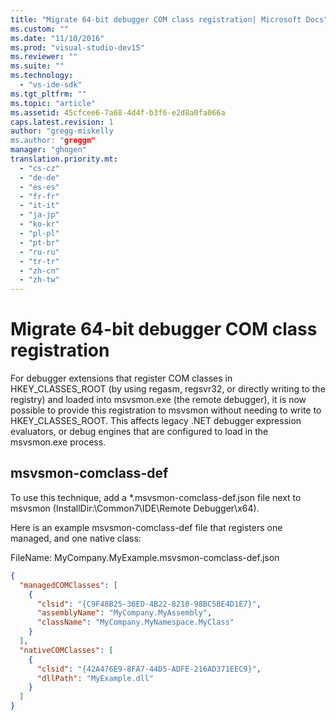 ```yaml
---
title: "Migrate 64-bit debugger COM class registration| Microsoft Docs"
ms.custom: ""
ms.date: "11/10/2016"
ms.prod: "visual-studio-dev15"
ms.reviewer: ""
ms.suite: ""
ms.technology: 
  - "vs-ide-sdk"
ms.tgt_pltfrm: ""
ms.topic: "article"
ms.assetid: 45cfcee6-7a68-4d4f-b3f6-e2d8a0fa066a
caps.latest.revision: 1
author: "gregg-miskelly
ms.author: "greggm"
manager: "ghogen"
translation.priority.mt: 
  - "cs-cz"
  - "de-de"
  - "es-es"
  - "fr-fr"
  - "it-it"
  - "ja-jp"
  - "ko-kr"
  - "pl-pl"
  - "pt-br"
  - "ru-ru"
  - "tr-tr"
  - "zh-cn"
  - "zh-tw"
---
```

# Migrate 64-bit debugger COM class registration

For debugger extensions that register COM classes in HKEY_CLASSES_ROOT (by using regasm, regsvr32, or directly writing to the registry) and loaded into msvsmon.exe (the remote debugger), it is now possible to provide this registration to msvsmon without needing to write to HKEY_CLASSES_ROOT. This affects legacy .NET debugger expression evaluators, or debug engines that are configured to load in the msvsmon.exe process.

## msvsmon-comclass-def

To use this technique, add a *.msvsmon-comclass-def.json file next to msvsmon (InstallDir:\Common7\IDE\Remote Debugger\x64).

Here is an example msvsmon-comclass-def file that registers one managed, and one native class:

FileName: MyCompany.MyExample.msvsmon-comclass-def.json

```json
{
  "managedCOMClasses": [
    {
      "clsid": "{C9F48B25-36ED-4B22-8210-98BC5BE4D1E7}",
      "assemblyName": "MyCompany.MyAssembly",
      "className": "MyCompany.MyNamespace.MyClass"
    }
  ],
  "nativeCOMClasses": [
    {
      "clsid": "{42A476E9-8FA7-44D5-ADFE-216AD371EEC9}",
      "dllPath": "MyExample.dll"
    }
  ]
}
```
